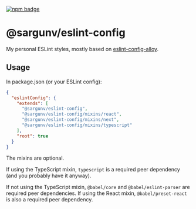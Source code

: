[![npm badge](https://img.shields.io/npm/v/@sargunv/eslint-config)](https://www.npmjs.com/package/@sargunv/eslint-config)

# @sargunv/eslint-config

My personal ESLint styles, mostly based on
[eslint-config-alloy](https://github.com/AlloyTeam/eslint-config-alloy).

## Usage

In package.json (or your ESLint config):

```json
{
  "eslintConfig": {
    "extends": [
      "@sargunv/eslint-config",
      "@sargunv/eslint-config/mixins/react",
      "@sargunv/eslint-config/mixins/next",
      "@sargunv/eslint-config/mixins/typescript"
    ],
    "root": true
  }
}
```

The mixins are optional.

If using the TypeScript mixin, `typescript` is a required peer dependency (and
you probably have it anyway).

If not using the TypeScript mixin, `@babel/core` and `@babel/eslint-parser` are
required peer dependencies. If using the React mixin, `@babel/preset-react` is
also a required peer dependency.
